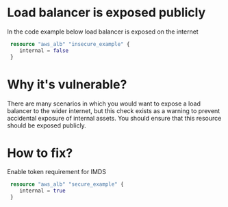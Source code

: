 # Load balancer is exposed publicly

In the code example below load balancer is exposed on the internet

```terraform
 resource "aws_alb" "insecure_example" {
    internal = false
 }

```

# Why it's vulnerable?
There are many scenarios in which you would want to expose a load balancer to the wider internet, but this check exists as a warning to prevent accidental exposure of internal assets. You should ensure that this resource should be exposed publicly.

# How to fix?

Enable token requirement for IMDS

```terraform
 resource "aws_alb" "secure_example" {
    internal = true
 }
```


